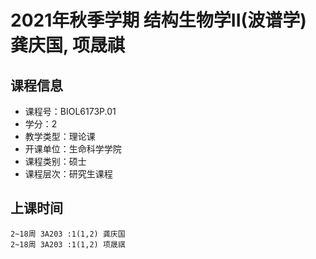 # 2021年秋季学期 结构生物学II(波谱学) 龚庆国, 项晟祺






## 课程信息

- 课程号：BIOL6173P.01
- 学分：2
- 教学类型：理论课
- 开课单位：生命科学学院
- 课程类别：硕士
- 课程层次：研究生课程

## 上课时间

```
2~18周 3A203 :1(1,2) 龚庆国
2~18周 3A203 :1(1,2) 项晟祺
```

